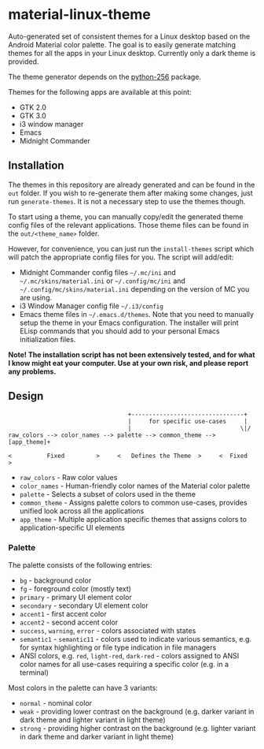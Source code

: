 material-linux-theme
====================

Auto-generated set of consistent themes for a Linux desktop based on the Android Material
color palette. The goal is to easily generate matching themes for all the apps in your
Linux desktop. Currently only a dark theme is provided.

The theme generator depends on the [python-256](https://github.com/magarcia/python-x256)
package.

Themes for the following apps are available at this point:
* GTK 2.0
* GTK 3.0
* i3 window manager
* Emacs
* Midnight Commander


Installation
------------

The themes in this repository are already generated and can be found in the `out` folder.
If you wish to re-generate them after making some changes, just run `generate-themes`. It
is not a necessary step to use the themes though.

To start using a theme, you can manually copy/edit the generated theme config files of the
relevant applications. Those theme files can be found in the `out/<theme_name>` folder.

However, for convenience, you can just run the `install-themes` script which will patch
the appropriate config files for you. The script will add/edit:
* Midnight Commander config files `~/.mc/ini` and `~/.mc/skins/material.ini` or
  `~/.config/mc/ini` and `~/.config/mc/skins/material.ini` depending on the version of MC you
  are using.
* i3 Window Manager config file `~/.i3/config`
* Emacs theme files in `~/.emacs.d/themes`. Note that you need to manually setup the theme
  in your Emacs configuration. The installer will print ELisp commands that you should add
  to your personal Emacs initialization files.

**Note! The installation script has not been extensively tested, and for what I know
  might eat your computer. Use at your own risk, and please report any problems.**


Design
------

```
                                  +--------------------------------+
                                  |     for specific use-cases     |
                                  |                               \|/
raw_colors --> color_names --> palette --> common_theme --> [app_theme]+

<          Fixed         >     <   Defines the Theme  >     <  Fixed  >
```

* `raw_colors` - Raw color values
* `color_names` - Human-friendly color names of the Material color palette
* `palette` - Selects a subset of colors used in the theme
* `common_theme` - Assigns palette colors to common use-cases, provides unified look
  across all the applications
* `app_theme` - Multiple application specific themes that assigns colors to
  application-specific UI elements


### Palette ###

The palette consists of the following entries:
- `bg` - background color
- `fg` - foreground color (mostly text)
- `primary` - primary UI element color
- `secondary` - secondary UI element color
- `accent1` - first accent color
- `accent2` - second accent color
- `success`, `warning`, `error` - colors associated with states
- `semantic1` - `semantic11` - colors used to indicate various semantics, e.g. for syntax
  highlighting or file type indication in file managers
- ANSI colors, e.g. `red`, `light-red`, `dark-red` - colors assigned to ANSI color names
  for all use-cases requiring a specific color (e.g. in a terminal)

Most colors in the palette can have 3 variants:
- `normal` - nominal color
- `weak` - providing lower contrast on the background (e.g. darker variant in dark theme
  and lighter variant in light theme)
- `strong` - providing higher contrast on the background (e.g. lighter variant in dark
  theme and darker variant in light theme)

